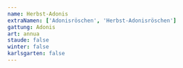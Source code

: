 ```yaml
---
name: Herbst-Adonis
extraNamen: ['Adonisröschen', 'Herbst-Adonisröschen']
gattung: Adonis
art: annua
staude: false
winter: false
karlsgarten: false
---
```

